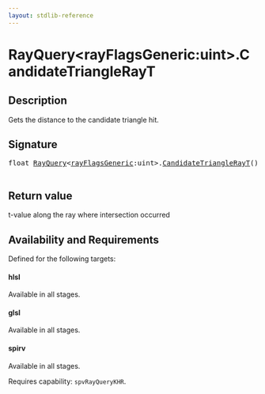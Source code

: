 ```yaml
---
layout: stdlib-reference
---
```


# RayQuery\<rayFlagsGeneric:uint\>\.CandidateTriangleRayT

## Description

Gets the distance to the candidate triangle hit.



## Signature 

<pre>
<span class="code_keyword">float</span> <a href="/stdlib-reference/types/rayquery-03/index" class="code_type">RayQuery</a>&lt;<a href="/stdlib-reference/types/rayquery-03/index#decl-rayFlagsGeneric" class="code_var">rayFlagsGeneric</a>:<span class="code_keyword">uint</span>&gt;.<a href="/stdlib-reference/types/rayquery-03/candidatetrianglerayt-09hk">CandidateTriangleRayT</a>();

</pre>

## Return value
t-value along the ray where intersection occurred


## Availability and Requirements

Defined for the following targets:

#### hlsl
Available in all stages.

#### glsl
Available in all stages.

#### spirv
Available in all stages.

Requires capability: `spvRayQueryKHR`.


